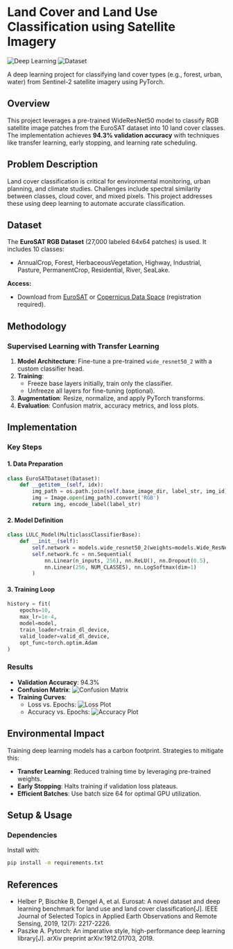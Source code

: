 # Land Cover and Land Use Classification using Satellite Imagery

![Deep Learning](https://img.shields.io/badge/PyTorch-EE4C2C?logo=pytorch&logoColor=white)
![Dataset](https://img.shields.io/badge/Dataset-EuroSAT-blue)

A deep learning project for classifying land cover types (e.g., forest, urban, water) from Sentinel-2 satellite imagery using PyTorch.

## Overview

This project leverages a pre-trained WideResNet50 model to classify RGB satellite image patches from the EuroSAT dataset into 10 land cover classes. The implementation achieves **94.3% validation accuracy** with techniques like transfer learning, early stopping, and learning rate scheduling.

## Problem Description

Land cover classification is critical for environmental monitoring, urban planning, and climate studies. Challenges include spectral similarity between classes, cloud cover, and mixed pixels. This project addresses these using deep learning to automate accurate classification.

## Dataset

The **EuroSAT RGB Dataset** (27,000 labeled 64x64 patches) is used. It includes 10 classes:
- AnnualCrop, Forest, HerbaceousVegetation, Highway, Industrial, Pasture, PermanentCrop, Residential, River, SeaLake.

**Access:**
- Download from [EuroSAT](https://github.com/phelber/eurosat) or [Copernicus Data Space](https://dataspace.copernicus.eu) (registration required).

## Methodology

### Supervised Learning with Transfer Learning
1. **Model Architecture**: Fine-tune a pre-trained `wide_resnet50_2` with a custom classifier head.
2. **Training**:
   - Freeze base layers initially, train only the classifier.
   - Unfreeze all layers for fine-tuning (optional).
3. **Augmentation**: Resize, normalize, and apply PyTorch transforms.
4. **Evaluation**: Confusion matrix, accuracy metrics, and loss plots.

## Implementation

### Key Steps

#### 1. Data Preparation
```python
class EuroSATDataset(Dataset):
    def __getitem__(self, idx):
        img_path = os.path.join(self.base_image_dir, label_str, img_id)
        img = Image.open(img_path).convert('RGB')
        return img, encode_label(label_str)
```

#### 2. Model Definition
```python
class LULC_Model(MulticlassClassifierBase):
    def __init__(self):
        self.network = models.wide_resnet50_2(weights=models.Wide_ResNet50_2_Weights.DEFAULT)
        self.network.fc = nn.Sequential(
            nn.Linear(n_inputs, 256), nn.ReLU(), nn.Dropout(0.5),
            nn.Linear(256, NUM_CLASSES), nn.LogSoftmax(dim=1)
        )
```

#### 3. Training Loop
```python
history = fit(
    epochs=10,
    max_lr=1e-4,
    model=model,
    train_loader=train_dl_device,
    valid_loader=valid_dl_device,
    opt_func=torch.optim.Adam
)
```

### Results
- **Validation Accuracy**: 94.3%
- **Confusion Matrix**:
  ![Confusion Matrix](figures\confusion_matrix.jpg)
- **Training Curves**:
  - Loss vs. Epochs: ![Loss Plot](figures\Loss.jpg)
  - Accuracy vs. Epochs: ![Accuracy Plot](figures\acc.jpg)

## Environmental Impact

Training deep learning models has a carbon footprint. Strategies to mitigate this:
- **Transfer Learning**: Reduced training time by leveraging pre-trained weights.
- **Early Stopping**: Halts training if validation loss plateaus.
- **Efficient Batches**: Use batch size 64 for optimal GPU utilization.

## Setup & Usage

### Dependencies
Install with:
```bash
pip install -m requirements.txt
```

## References
- Helber P, Bischke B, Dengel A, et al. Eurosat: A novel dataset and deep learning benchmark for land use and land cover classification[J]. IEEE Journal of Selected Topics in Applied Earth Observations and Remote Sensing, 2019, 12(7): 2217-2226.
- Paszke A. Pytorch: An imperative style, high-performance deep learning library[J]. arXiv preprint arXiv:1912.01703, 2019.
